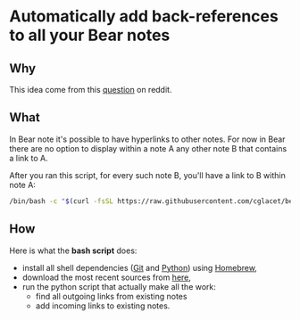 # Automatically add back-references to all your Bear notes

## Why

This idea come from this [question][reddit post] on reddit.

## What 

In Bear note it's possible to have hyperlinks to other notes. 
For now in Bear there are no option to display within a note A any other note B that contains a link to A.

After you ran this script, for every such note B, you'll have a link to B within note A:

```bash
/bin/bash -c "$(curl -fsSL https://raw.githubusercontent.com/cglacet/bear/master/insert_in_links.sh)"
```

## How 

Here is what the **bash script** does:

* install all shell dependencies ([Git][Git] and [Python][Python]) using [Homebrew][Homebrew], 
* download the most recent sources from [here][sources],
* run the python script that actually make all the work: 
  * find all outgoing links from existing notes
  * add incoming links to existing notes.

[reddit post]: https://www.reddit.com/r/bearapp/comments/gc2ywl/reverselinks_support/
[Homebrew]: https://brew.sh/
[Python]: https://www.python.org/
[Git]: https://git-scm.com/
[sources]: https://github.com/cglacet/bear